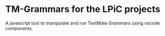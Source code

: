 # TM-Grammars for the LPiC projects

A javascript tool to manipulate and run TextMate Grammars using vscode
components.
